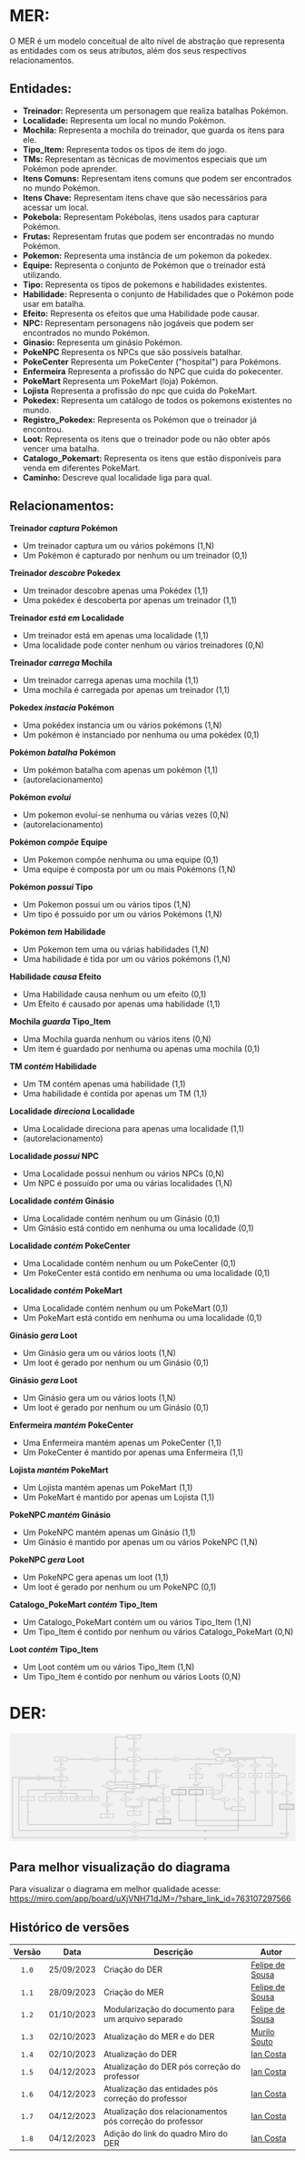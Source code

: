 # MER:
O MER é um modelo conceitual de alto nível de abstração que representa as entidades com os seus atributos, além dos seus respectivos relacionamentos.


## Entidades:
- **Treinador:** Representa um personagem que realiza batalhas Pokémon.
- **Localidade:** Representa um local no mundo Pokémon.
- **Mochila:** Representa a mochila do treinador, que guarda os itens para ele.
- **Tipo_Item:** Representa todos os tipos de item do jogo.
- **TMs:** Representam as técnicas de movimentos especiais que um Pokémon pode aprender.
- **Itens Comuns:** Representam itens comuns que podem ser encontrados no mundo Pokémon.
- **Itens Chave:** Representam itens chave que são necessários para acessar um local.
- **Pokebola:** Representam Pokébolas, itens usados para capturar Pokémon.
- **Frutas:** Representam frutas que podem ser encontradas no mundo Pokémon.
- **Pokemon:** Representa uma instância de um pokemon da pokedex.
- **Equipe:** Representa o conjunto de Pokémon que o treinador está utilizando.
- **Tipo:** Representa os tipos de pokemons e habilidades existentes.
- **Habilidade:** Representa o conjunto de Habilidades que o Pokémon pode usar em batalha.
- **Efeito:** Representa os efeitos que uma Habilidade pode causar.
- **NPC:** Representam personagens não jogáveis que podem ser encontrados no mundo Pokémon.
- **Ginasio:** Representa um ginásio Pokémon.
- **PokeNPC** Representa os NPCs que são possíveis batalhar.
- **PokeCenter** Representa um PokeCenter ("hospital") para Pokémons.
- **Enfermeira** Representa a profissão do NPC que cuida do pokecenter.
- **PokeMart** Representa um PokeMart (loja) Pokémon.
- **Lojista**  Representa a profissão do npc que cuida do PokeMart.
- **Pokedex:** Representa um catálogo de todos os pokemons existentes no mundo.
- **Registro_Pokedex:** Representa os Pokémon que o treinador já encontrou.
- **Loot:** Representa os itens que o treinador pode ou não obter após vencer uma batalha.
- **Catalogo_Pokemart:** Representa os itens que estão disponíveis para venda em diferentes PokeMart.
- **Caminho:** Descreve qual localidade liga para qual.


## Relacionamentos:

**Treinador _captura_ Pokémon**

- Um treinador captura um ou vários pokémons (1,N)
- Um Pokémon é capturado por nenhum ou um treinador (0,1)

**Treinador _descobre_ Pokedex**

- Um treinador descobre apenas uma Pokédex (1,1)
- Uma pokédex é descoberta por apenas um treinador (1,1)

**Treinador _está em_ Localidade**

- Um treinador está em apenas uma localidade (1,1)
- Uma localidade pode conter nenhum ou vários treinadores (0,N)

**Treinador _carrega_ Mochila**

- Um treinador carrega apenas uma mochila (1,1)
- Uma mochila é carregada por apenas um treinador (1,1)
  
**Pokedex _instacia_ Pokémon**

- Uma pokédex instancia um ou vários pokémons (1,N)
- Um pokémon é instanciado por nenhuma ou uma pokédex (0,1)
  
**Pokémon _batalha_ Pokémon**

- Um pokémon batalha com apenas um pokémon (1,1)
- (autorelacionamento)

**Pokémon _evolui_**

- Um pokemon evoluí-se nenhuma ou várias vezes (0,N)
- (autorelacionamento)
  
**Pokémon _compõe_ Equipe**
- Um Pokemon compõe nenhuma ou uma equipe (0,1)
- Uma equipe é composta por um ou mais Pokémons (1,N)

**Pokémon _possui_ Tipo**
- Um Pokemon possui um ou vários tipos (1,N)
- Um tipo é possuido por um ou vários Pokémons (1,N)

**Pokémon _tem_ Habilidade**
- Um Pokemon tem uma ou várias habilidades (1,N)
- Uma habilidade é tida por um ou vários pokémons (1,N)

**Habilidade _causa_ Efeito**
- Uma Habilidade causa nenhum ou um efeito (0,1)
- Um Efeito é causado por apenas uma habilidade (1,1)

**Mochila _guarda_ Tipo_Item**
- Uma Mochila guarda nenhum ou vários itens (0,N)
- Um item é guardado por nenhuma ou apenas uma mochila (0,1)

**TM _contém_ Habilidade**
- Um TM contém apenas uma habilidade (1,1)
- Uma habilidade é contida por apenas um TM (1,1)

**Localidade _direciona_ Localidade**
- Uma Localidade direciona para apenas uma localidade (1,1)
- (autorelacionamento)

**Localidade _possui_ NPC**
- Uma Localidade possui nenhum ou vários NPCs (0,N)
- Um NPC é possuído por uma ou várias localidades (1,N)

**Localidade _contém_ Ginásio**
- Uma Localidade contém nenhum ou um Ginásio (0,1)
- Um Ginásio está contido em nenhuma ou uma localidade (0,1)

**Localidade _contém_ PokeCenter**
- Uma Localidade contém nenhum ou um PokeCenter (0,1)
- Um PokeCenter está contido em nenhuma ou uma localidade (0,1)

**Localidade _contém_ PokeMart**
- Uma Localidade contém nenhum ou um PokeMart (0,1)
- Um PokeMart está contido em nenhuma ou uma localidade (0,1)

**Ginásio _gera_ Loot**
- Um Ginásio gera um ou vários loots (1,N)
- Um loot é gerado por nenhum ou um Ginásio (0,1)

**Ginásio _gera_ Loot**
- Um Ginásio gera um ou vários loots (1,N)
- Um loot é gerado por nenhum ou um Ginásio (0,1)

**Enfermeira _mantém_ PokeCenter**
- Uma Enfermeira mantém apenas um PokeCenter (1,1)
- Um PokeCenter é mantido por apenas uma Enfermeira (1,1)

**Lojista _mantém_ PokeMart**
- Um Lojista mantém apenas um PokeMart (1,1)
- Um PokeMart é mantido por apenas um Lojista (1,1)

**PokeNPC _mantém_ Ginásio**
- Um PokeNPC mantém apenas um Ginásio (1,1)
- Um Ginásio é mantido por apenas um ou vários PokeNPC (1,N)

**PokeNPC _gera_ Loot**
- Um PokeNPC gera apenas um loot (1,1)
- Um loot é gerado por nenhum ou um PokeNPC (0,1)

**Catalogo_PokeMart _contém_ Tipo_Item**
- Um Catalogo_PokeMart contém um ou vários Tipo_Item (1,N)
- Um Tipo_Item é contido por nenhum ou vários Catalogo_PokeMart (0,N)

**Loot _contém_ Tipo_Item**
- Um Loot contém um ou vários Tipo_Item (1,N)
- Um Tipo_Item é contido por nenhum ou vários Loots (0,N)

# DER:

![image](https://github.com/SBD1/2023.2-Pokemon/blob/main/docs/imagens/derv5.jpg)

## Para melhor visualização do diagrama
Para visualizar o diagrama em melhor qualidade acesse: https://miro.com/app/board/uXjVNH71dJM=/?share_link_id=763107297566


## Histórico de versões

| Versão |    Data    | Descrição                                           | Autor                                          |
| :----: | :--------: | --------------------------                          | ---------------------------------------------- |
| `1.0`  | 25/09/2023 | Criação do DER                                      | [Felipe de Sousa](https://github.com/fsousac)  |
| `1.1`  | 28/09/2023 | Criação do MER                                      | [Felipe de Sousa](https://github.com/fsousac)  |
| `1.2`  | 01/10/2023 | Modularização do documento para um arquivo separado | [Felipe de Sousa](https://github.com/fsousac)  |
| `1.3`  | 02/10/2023 | Atualização do MER e do DER                         | [Murilo Souto](https://github.com/murilopbs)  |
| `1.4`  | 02/10/2023 | Atualização do DER                                  | [Ian Costa](https://github.com/ian-dcg)  |
| `1.5`  | 04/12/2023 | Atualização do DER pós correção do professor        | [Ian Costa](https://github.com/ian-dcg)  |
| `1.6`  | 04/12/2023 | Atualização das entidades pós correção do professor | [Ian Costa](https://github.com/ian-dcg)  |
| `1.7`  | 04/12/2023 | Atualização dos relacionamentos pós correção do professor | [Ian Costa](https://github.com/ian-dcg)  |
| `1.8`  | 04/12/2023 | Adição do link do quadro Miro do DER                 | [Ian Costa](https://github.com/ian-dcg)  |
